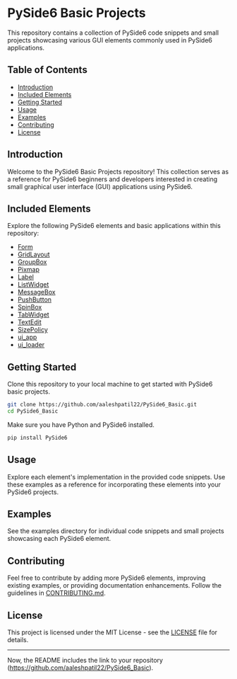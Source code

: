 # PySide6 Basic Projects

This repository contains a collection of PySide6 code snippets and small projects showcasing various GUI elements commonly used in PySide6 applications.

## Table of Contents

- [Introduction](#introduction)
- [Included Elements](#included-elements)
- [Getting Started](#getting-started)
- [Usage](#usage)
- [Examples](#examples)
- [Contributing](#contributing)
- [License](#license)

## Introduction

Welcome to the PySide6 Basic Projects repository! This collection serves as a reference for PySide6 beginners and developers interested in creating small graphical user interface (GUI) applications using PySide6.

## Included Elements

Explore the following PySide6 elements and basic applications within this repository:

- [Form](./Form/README.md) 
- [GridLayout](./GridLayout/README.md)
- [GroupBox](./GroupBox/README.md)
- [Pixmap](./Pixmap/README.md)
- [Label](./Label/README.md)
- [ListWidget](./ListWidget/README.md)
- [MessageBox](./MessageBox/README.md)
- [PushButton](./PushButton/README.md)
- [SpinBox](./SpinBox/README.md)
- [TabWidget](./TabWidget/README.md)
- [TextEdit](./TextEdit/README.md)
- [SizePolicy](./SizePolicy/README.md)
- [ui_app](./ui_app/README.md)
- [ui_loader](./ui_loader/README.md)

## Getting Started

Clone this repository to your local machine to get started with PySide6 basic projects.

```bash
git clone https://github.com/aaleshpatil22/PySide6_Basic.git
cd PySide6_Basic
```

Make sure you have Python and PySide6 installed.

```bash
pip install PySide6
```

## Usage

Explore each element's implementation in the provided code snippets. Use these examples as a reference for incorporating these elements into your PySide6 projects.

## Examples

See the examples directory for individual code snippets and small projects showcasing each PySide6 element.

## Contributing

Feel free to contribute by adding more PySide6 elements, improving existing examples, or providing documentation enhancements. Follow the guidelines in [CONTRIBUTING.md](CONTRIBUTING.md).

## License

This project is licensed under the MIT License - see the [LICENSE](LICENSE) file for details.

---

Now, the README includes the link to your repository (https://github.com/aaleshpatil22/PySide6_Basic).
